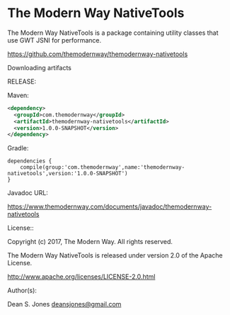 The Modern Way NativeTools
======

The Modern Way NativeTools is a package containing utility classes that use GWT JSNI for performance.

https://github.com/themodernway/themodernway-nativetools

Downloading artifacts

RELEASE:

Maven:

```xml
<dependency>
  <groupId>com.themodernway</groupId>
  <artifactId>themodernway-nativetools</artifactId>
  <version>1.0.0-SNAPSHOT</version>
</dependency>
```
Gradle:

```
dependencies {
    compile(group:'com.themodernway',name:'themodernway-nativetools',version:'1.0.0-SNAPSHOT')
}
```
Javadoc URL:

https://www.themodernway.com/documents/javadoc/themodernway-nativetools

License::

Copyright (c) 2017, The Modern Way. All rights reserved.

The Modern Way NativeTools is released under version 2.0 of the Apache License.

http://www.apache.org/licenses/LICENSE-2.0.html

Author(s):

Dean S. Jones
deansjones@gmail.com